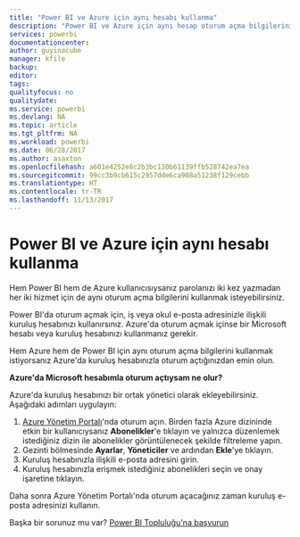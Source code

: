 ```yaml
---
title: "Power BI ve Azure için aynı hesabı kullanma"
description: "Power BI ve Azure için aynı hesap oturum açma bilgilerini kullanma"
services: powerbi
documentationcenter: 
author: guyinacube
manager: kfile
backup: 
editor: 
tags: 
qualityfocus: no
qualitydate: 
ms.service: powerbi
ms.devlang: NA
ms.topic: article
ms.tgt_pltfrm: NA
ms.workload: powerbi
ms.date: 06/28/2017
ms.author: asaxton
ms.openlocfilehash: a601e4252e8c2b3bc130b61139ffb528742ea7ea
ms.sourcegitcommit: 99cc3b9cb615c2957dde6ca908a51238f129cebb
ms.translationtype: HT
ms.contentlocale: tr-TR
ms.lasthandoff: 11/13/2017
---
```

# <a name="using-the-same-account-for-power-bi-and-azure"></a>Power BI ve Azure için aynı hesabı kullanma
Hem Power BI hem de Azure kullanıcısıysanız parolanızı iki kez yazmadan her iki hizmet için de aynı oturum açma bilgilerini kullanmak isteyebilirsiniz.

Power BI'da oturum açmak için, iş veya okul e-posta adresinizle ilişkili kuruluş hesabınızı kullanırsınız.  Azure'da oturum açmak içinse bir Microsoft hesabı veya kuruluş hesabınızı kullanmanız gerekir.

Hem Azure hem de Power BI için aynı oturum açma bilgilerini kullanmak istiyorsanız Azure'da kuruluş hesabınızla oturum açtığınızdan emin olun.

**Azure'da Microsoft hesabımla oturum açtıysam ne olur?**

Azure'da kuruluş hesabınızı bir ortak yönetici olarak ekleyebilirsiniz.  Aşağıdaki adımları uygulayın:

1. [Azure Yönetim Portalı](http://manage.windowsazure.com/)'nda oturum açın. Birden fazla Azure dizininde etkin bir kullanıcıysanız **Abonelikler**'e tıklayın ve yalnızca düzenlemek istediğiniz dizin ile abonelikler görüntülenecek şekilde filtreleme yapın.
2. Gezinti bölmesinde **Ayarlar**, **Yöneticiler** ve ardından **Ekle**'ye tıklayın.
3. Kuruluş hesabınızla ilişkili e-posta adresini girin.
4. Kuruluş hesabınızla erişmek istediğiniz abonelikleri seçin ve onay işaretine tıklayın.

Daha sonra Azure Yönetim Portalı'nda oturum açacağınız zaman kuruluş e-posta adresinizi kullanın.

Başka bir sorunuz mu var? [Power BI Topluluğu'na başvurun](http://community.powerbi.com/)

